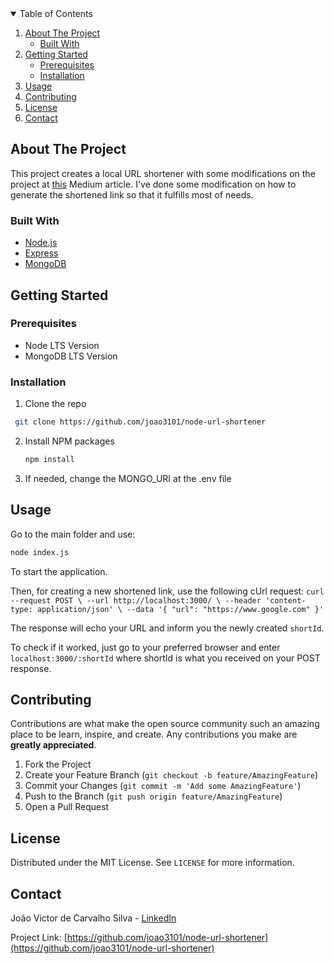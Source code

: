 <!-- TABLE OF CONTENTS -->
<details open="open">
  <summary>Table of Contents</summary>
  <ol>
    <li>
      <a href="#about-the-project">About The Project</a>
      <ul>
        <li><a href="#built-with">Built With</a></li>
      </ul>
    </li>
    <li>
      <a href="#getting-started">Getting Started</a>
      <ul>
        <li><a href="#prerequisites">Prerequisites</a></li>
        <li><a href="#installation">Installation</a></li>
      </ul>
    </li>
    <li><a href="#usage">Usage</a></li>
    <li><a href="#contributing">Contributing</a></li>
    <li><a href="#license">License</a></li>
    <li><a href="#contact">Contact</a></li>
  </ol>
</details>



<!-- ABOUT THE PROJECT -->
## About The Project

This project creates a local URL shortener with some modifications on the project at [this](https://medium.com/javascript-in-plain-english/how-to-create-url-shortener-in-node-js-568027027b91) Medium article. I've done some modification on how to generate the shortened link so that it fulfills most of needs.


### Built With

* [Node.js](https://nodejs.org/en/)
* [Express](https://expressjs.com/)
* [MongoDB](https://www.mongodb.com/)



<!-- GETTING STARTED -->
## Getting Started

### Prerequisites

* Node LTS Version
* MongoDB LTS Version

### Installation

1. Clone the repo
  ```sh
   git clone https://github.com/joao3101/node-url-shortener
   ```
2. Install NPM packages
   ```sh
   npm install
   ```
3. If needed, change the MONGO_URI at the .env file

<!-- USAGE EXAMPLES -->
## Usage

Go to the main folder and use:
   ```sh
   node index.js
   ```
To start the application. 

Then, for creating a new shortened link, use the following cUrl request:
`curl --request POST \
  --url http://localhost:3000/ \
  --header 'content-type: application/json' \
  --data '{
	"url": "https://www.google.com"
}'`

The response will echo your URL and inform you the newly created `shortId`.

To check if it worked, just go to your preferred browser and enter `localhost:3000/:shortId` where shortId is what you received on your POST response.


<!-- CONTRIBUTING -->
## Contributing

Contributions are what make the open source community such an amazing place to be learn, inspire, and create. Any contributions you make are **greatly appreciated**.

1. Fork the Project
2. Create your Feature Branch (`git checkout -b feature/AmazingFeature`)
3. Commit your Changes (`git commit -m 'Add some AmazingFeature'`)
4. Push to the Branch (`git push origin feature/AmazingFeature`)
5. Open a Pull Request



<!-- LICENSE -->
## License

Distributed under the MIT License. See `LICENSE` for more information.



<!-- CONTACT -->
## Contact

João Victor de Carvalho Silva - [LinkedIn](https://www.linkedin.com/in/joao-victor-de-carvalho-silva/)

Project Link: [https://github.com/joao3101/node-url-shortener](https://github.com/joao3101/node-url-shortener)
